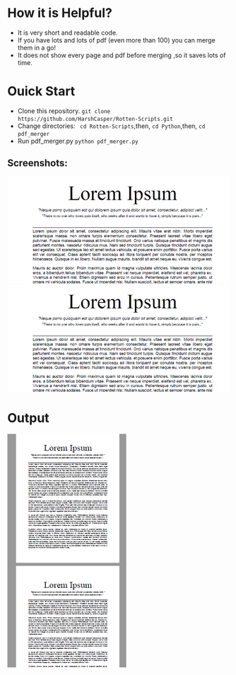 # How it is Helpful?
- It is very short and readable code.
- If you have lots and lots of pdf (even more than 100) you can merge them in a go!
- It does not show every page and pdf before merging ,so it saves lots of time.

# Ouick Start
- Clone this repository.
`git clone https://github.com/HarshCasper/Rotten-Scripts.git`
- Change directories:
` cd Rotten-Scripts`,then,
`cd Python`,then,
`cd pdf_merger`
- Run pdf_merger.py
`python pdf_merger.py`

## Screenshots:
![Input1](images/Capture.jpg)
![Input2](images/Capture2.jpg)

# Output
![Output](images/Capture3.jpg)

